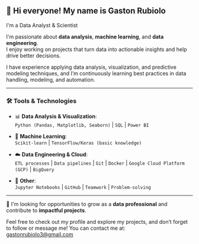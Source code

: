 ## 👋 Hi everyone! My name is Gaston Rubiolo

I'm a Data Analyst & Scientist

I'm passionate about **data analysis**, **machine learning**, and **data engineering**.  
I enjoy working on projects that turn data into actionable insights and help drive better decisions.

I have experience applying data analysis, visualization, and predictive modeling techniques, and I’m continuously learning best practices in data handling, modeling, and automation.

---

### 🛠️ Tools & Technologies

- 📊 **Data Analysis & Visualization**:  
  `Python (Pandas, Matplotlib, Seaborn)` | `SQL` | `Power BI`

- 🤖 **Machine Learning**:  
  `Scikit-learn` | `TensorFlow/Keras (basic knowledge)`

- ☁️ **Data Engineering & Cloud**:  
  `ETL processes` | `Data pipelines` | `Git` | `Docker` | `Google Cloud Platform (GCP)` | `BigQuery`

- 🧰 **Other**:  
  `Jupyter Notebooks` | `GitHub` | `Teamwork` | `Problem-solving`

---

🚀 I'm looking for opportunities to grow as a **data professional** and contribute to **impactful projects**.

Feel free to check out my profile and explore my projects, and don’t forget to follow or message me!
You can contact me at: gastonrubiolo3@gmail.com
